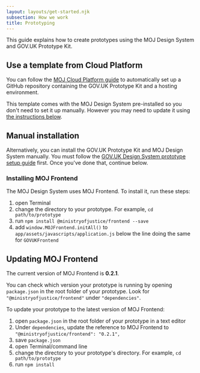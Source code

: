 ```yaml
---
layout: layouts/get-started.njk
subsection: How we work
title: Prototyping
---
```


This guide explains how to create prototypes using the MOJ Design System and GOV.UK Prototype Kit.

## Use a template from Cloud Platform

You can follow the [MOJ Cloud Platform guide](https://user-guide.cloud-platform.service.justice.gov.uk/documentation/getting-started/prototype-kit.html) to automatically set up a GitHub repository containing the GOV.UK Prototype Kit and a hosting environment.

This template comes with the MOJ Design System pre-installed so you don't need to set it up manually. However you may need to update it using [the instructions below](#updating-moj-frontend).

## Manual installation

Alternatively, you can install the GOV.UK Prototype Kit and MOJ Design System manually. You must follow the [GOV.UK Design System prototype setup guide](https://design-system.service.gov.uk/get-started/prototyping/) first. Once you've done that, continue below.

### Installing MOJ Frontend

The MOJ Design System uses MOJ Frontend. To install it, run these steps:

1. open Terminal
2. change the directory to your prototype. For example, `cd path/to/prototype`
3. run `npm install @ministryofjustice/frontend --save`
4. add `window.MOJFrontend.initAll()` to `app/assets/javascripts/application.js` below the line doing the same for `GOVUKFrontend`

## Updating MOJ Frontend

The current version of MOJ Frontend is **0.2.1**.

You can check which version your prototype is running by opening `package.json` in the root folder of your prototype. Look for `"@ministryofjustice/frontend"` under `"dependencies"`.

To update your prototype to the latest version of MOJ Frontend:

1. open `package.json` in the root folder of your prototype in a text editor
2. Under `dependencies`, update the reference to MOJ Frontend to `"@ministryofjustice/frontend": "0.2.1",`
3. save `package.json`
4. open Terminal/command line
5. change the directory to your prototype's directory. For example, `cd path/to/prototype`
6. run `npm install`
